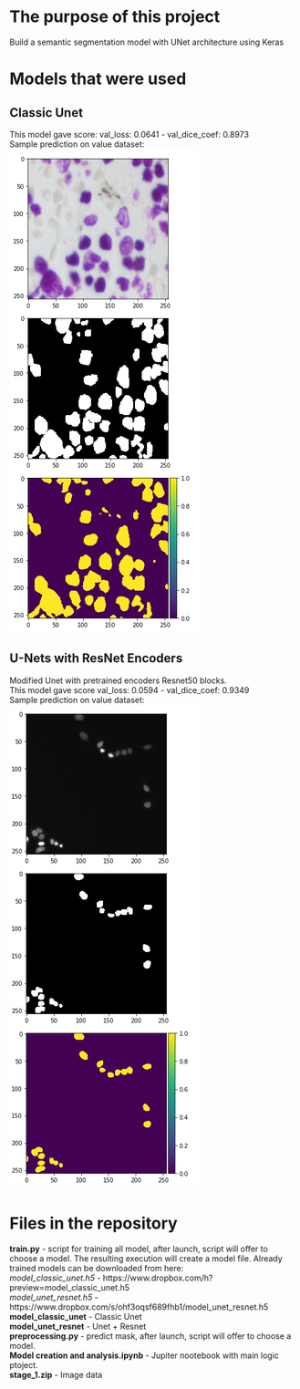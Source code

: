 <h1>The purpose of this project</h1>
Build a semantic segmentation model with UNet architecture using Keras

<h1>Models that were used</h1>
<h2>Classic Unet</h2>
This model gave score: val_loss: 0.0641 - val_dice_coef: 0.8973 </br>
Sample prediction on value dataset: </br>
<img src="https://raw.githubusercontent.com/Tayge/quantum/master/image/sample_pred_classic_unet.png" alt="unet">

<h2>U-Nets with ResNet Encoders</h2>
Modified Unet with pretrained encoders Resnet50 blocks.  </br>
This model gave score val_loss: 0.0594 - val_dice_coef: 0.9349 </br>
Sample prediction on value dataset: </br>
<img src="https://raw.githubusercontent.com/Tayge/quantum/master/image/sample_pred_resnet_unet.png" alt="resnet+unet">


<h1>Files in the repository</h1>
<b>train.py</b> - script for training all model, after launch, script will offer to choose a model. The resulting execution will create a model file. 
Already trained models can be downloaded from here: </br>
  <em>model_classic_unet.h5</em> - https://www.dropbox.com/h?preview=model_classic_unet.h5 </br>
  <em>model_unet_resnet.h5</em> - https://www.dropbox.com/s/ohf3oqsf689fhb1/model_unet_resnet.h5 </br>
<b>model_classic_unet</b> - Classic Unet </br>
<b>model_unet_resnet</b> -  Unet + Resnet </br>
<b>preprocessing.py</b> - predict mask, after launch, script will offer to choose a model. </br>
<b>Model creation and analysis.ipynb</b> - Jupiter nootebook with main logic ptoject. </br>
<b>stage_1.zip</b> - Image data </br>

